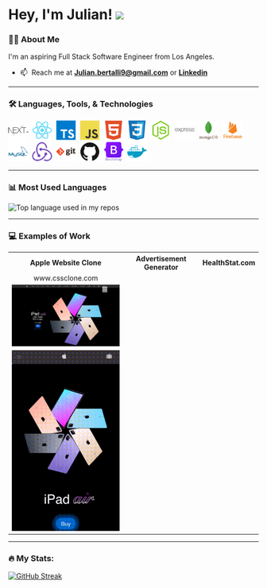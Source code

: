 <h1>
  Hey, I'm Julian!
  <img src="https://media.giphy.com/media/hvRJCLFzcasrR4ia7z/giphy.gif" width="30px"/>
</h1>

### 👨‍💻 About Me

I'm an aspiring Full Stack Software Engineer from Los Angeles.

- :mailbox: &nbsp;Reach me at <b>Julian.bertalli9@gmail.com</b> or <b>[Linkedin](https://www.linkedin.com/in/julianbertalli/)</b>

---

### 🛠️ Languages, Tools, & Technologies

<div>
  <img src="https://github.com/devicons/devicon/blob/master/icons/nextjs/nextjs-original-wordmark.svg" title="NextJS" width="40" height="40" />&nbsp;
  <img src="https://github.com/devicons/devicon/blob/master/icons/react/react-original.svg" title="React" alt="React" width="40" height="40" />&nbsp;
  <img src="https://github.com/devicons/devicon/blob/master/icons/typescript/typescript-original.svg" title="TypeScript" width="40" height="40" />&nbsp;
  <img src="https://github.com/devicons/devicon/blob/master/icons/javascript/javascript-original.svg" title="JavaScript" width="40" height="40" />&nbsp;
  <img src="https://github.com/devicons/devicon/blob/master/icons/html5/html5-plain.svg" title="HTML5" width="40" height="40" />&nbsp;
  <img src="https://github.com/devicons/devicon/blob/master/icons/css3/css3-original.svg" title="CSS5" width="40" height="40" />&nbsp;
  <img src="https://github.com/devicons/devicon/blob/master/icons/nodejs/nodejs-plain.svg" title="NodeJS" width="40" height="40" />&nbsp;
  <img src="https://github.com/devicons/devicon/blob/master/icons/express/express-original-wordmark.svg" title="Express" width="40" height="40" />&nbsp;
  <img src="https://github.com/devicons/devicon/blob/master/icons/mongodb/mongodb-original-wordmark.svg" title="MongoDB" width="40" height="40" />&nbsp;
  <img src="https://github.com/devicons/devicon/blob/master/icons/firebase/firebase-plain-wordmark.svg" title="Firebase" width="40" height="40" />&nbsp;
  <img src="https://github.com/devicons/devicon/blob/master/icons/mysql/mysql-plain-wordmark.svg" title="MySQL" width="40" height="40" />&nbsp;
  <img src="https://github.com/devicons/devicon/blob/master/icons/redux/redux-original.svg" title="Redux" width="40" height="40" />&nbsp;
  <img src="https://github.com/devicons/devicon/blob/master/icons/git/git-original-wordmark.svg" title="Git" width="40" height="40" />&nbsp;
  <img src="https://github.com/devicons/devicon/blob/master/icons/github/github-original.svg" title="GitHub" width="40" height="40" />&nbsp;
  <img src="https://github.com/devicons/devicon/blob/master/icons/bootstrap/bootstrap-original-wordmark.svg" title="Bootstrap" width="40" height="40" />&nbsp;
  <img src="https://github.com/devicons/devicon/blob/master/icons/docker/docker-plain.svg" title="Docker" width="40" height="40" />&nbsp;
</div>

---

### 📊 Most Used Languages
<div align="left">
  <img width="" src="https://github-readme-stats.vercel.app/api/top-langs/?username=Jbertalli&layout=compact&hide_title=1&card_width=300" alt="Top language used in my repos" />
</div>

---

### 💻 Examples of Work

<table>
  <tr>
    <th>
      Apple Website Clone
    </th>
    <th>
      Advertisement Generator
    </th>
    <th>
      HealthStat.com
    </th>
  </tr>
  <tr>
    <td align="center">
      www.cssclone.com
    </td>
  </tr>
  <tr>
    <td>
      <img src="https://github.com/Jbertalli/Jbertalli/blob/main/ipad_recording1.gif?raw=true" width="300" />
    </td>
  </tr>
  <tr>
    <td>
      <img src="https://github.com/Jbertalli/Jbertalli/blob/main/mobile_ipad_recording.gif?raw=true" width="300" />
    </td>
  </tr>
</table>
  
  
---

### 🔥 My Stats:

[![GitHub Streak](http://github-readme-streak-stats.herokuapp.com?user=Jbertalli&theme=dark&background=000000)](https://git.io/streak-stats)


